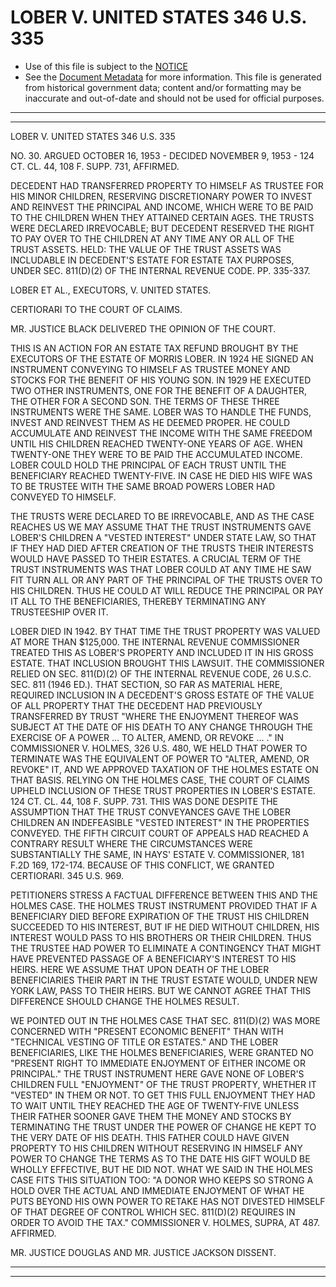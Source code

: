 ---
---

# LOBER V. UNITED STATES 346 U.S. 335

* Use of this file is subject to the [NOTICE](https://github.com/publicdocs/notice/blob/master/NOTICE)
* See the [Document Metadata](../../../) for more information.
  This file is generated from historical government data; content and/or formatting may be inaccurate and out-of-date and should not be used for official purposes.

----------
----------

LOBER V. UNITED STATES 346 U.S. 335

NO. 30.  ARGUED OCTOBER 16, 1953 - DECIDED NOVEMBER 9, 1953 - 124 CT. CL. 44, 108 F. SUPP. 731, AFFIRMED.

DECEDENT HAD TRANSFERRED PROPERTY TO HIMSELF AS TRUSTEE FOR HIS MINOR CHILDREN, RESERVING DISCRETIONARY POWER TO INVEST AND REINVEST THE PRINCIPAL AND INCOME, WHICH WERE TO BE PAID TO THE CHILDREN WHEN THEY ATTAINED CERTAIN AGES.  THE TRUSTS WERE DECLARED IRREVOCABLE; BUT DECEDENT RESERVED THE RIGHT TO PAY OVER TO THE CHILDREN AT ANY TIME ANY OR ALL OF THE TRUST ASSETS.  HELD: THE VALUE OF THE TRUST ASSETS WAS INCLUDABLE IN DECEDENT'S ESTATE FOR ESTATE TAX PURPOSES, UNDER SEC. 811(D)(2) OF THE INTERNAL REVENUE CODE.  PP. 335-337.

LOBER ET AL., EXECUTORS, V. UNITED STATES.

CERTIORARI TO THE COURT OF CLAIMS.

MR. JUSTICE BLACK DELIVERED THE OPINION OF THE COURT.

THIS IS AN ACTION FOR AN ESTATE TAX REFUND BROUGHT BY THE EXECUTORS OF THE ESTATE OF MORRIS LOBER.  IN 1924 HE SIGNED AN INSTRUMENT CONVEYING TO HIMSELF AS TRUSTEE MONEY AND STOCKS FOR THE BENEFIT OF HIS YOUNG SON.  IN 1929 HE EXECUTED TWO OTHER INSTRUMENTS, ONE FOR THE BENEFIT OF A DAUGHTER, THE OTHER FOR A SECOND SON.  THE TERMS OF THESE THREE INSTRUMENTS WERE THE SAME.  LOBER WAS TO HANDLE THE FUNDS, INVEST AND REINVEST THEM AS HE DEEMED PROPER.  HE COULD ACCUMULATE AND REINVEST THE INCOME WITH THE SAME FREEDOM UNTIL HIS CHILDREN REACHED TWENTY-ONE YEARS OF AGE.  WHEN TWENTY-ONE THEY WERE TO BE PAID THE ACCUMULATED INCOME.  LOBER COULD HOLD THE PRINCIPAL OF EACH TRUST UNTIL THE BENEFICIARY REACHED TWENTY-FIVE.  IN CASE HE DIED HIS WIFE WAS TO BE TRUSTEE WITH THE SAME BROAD POWERS LOBER HAD CONVEYED TO HIMSELF.

THE TRUSTS WERE DECLARED TO BE IRREVOCABLE, AND AS THE CASE REACHES US WE MAY ASSUME THAT THE TRUST INSTRUMENTS GAVE LOBER'S CHILDREN A "VESTED INTEREST" UNDER STATE LAW, SO THAT IF THEY HAD DIED AFTER CREATION OF THE TRUSTS THEIR INTERESTS WOULD HAVE PASSED TO THEIR ESTATES.  A CRUCIAL TERM OF THE TRUST INSTRUMENTS WAS THAT LOBER COULD AT ANY TIME HE SAW FIT TURN ALL OR ANY PART OF THE PRINCIPAL OF THE TRUSTS OVER TO HIS CHILDREN.  THUS HE COULD AT WILL REDUCE THE PRINCIPAL OR PAY IT ALL TO THE BENEFICIARIES, THEREBY TERMINATING ANY TRUSTEESHIP OVER IT.

LOBER DIED IN 1942.  BY THAT TIME THE TRUST PROPERTY WAS VALUED AT MORE THAN $125,000.  THE INTERNAL REVENUE COMMISSIONER TREATED THIS AS LOBER'S PROPERTY AND INCLUDED IT IN HIS GROSS ESTATE.  THAT INCLUSION BROUGHT THIS LAWSUIT.  THE COMMISSIONER RELIED ON SEC. 811(D)(2) OF THE INTERNAL REVENUE CODE, 26 U.S.C. SEC. 811 (1946 ED.).  THAT SECTION, SO FAR AS MATERIAL HERE, REQUIRED INCLUSION IN A DECEDENT'S GROSS ESTATE OF THE VALUE OF ALL PROPERTY THAT THE DECEDENT HAD PREVIOUSLY TRANSFERRED BY TRUST "WHERE THE ENJOYMENT THEREOF WAS SUBJECT AT THE DATE OF HIS DEATH TO ANY CHANGE THROUGH THE EXERCISE OF A POWER  ... TO ALTER, AMEND, OR REVOKE  ...  ."  IN COMMISSIONER V. HOLMES, 326 U.S. 480, WE HELD THAT POWER TO TERMINATE WAS THE EQUIVALENT OF POWER TO "ALTER, AMEND, OR REVOKE" IT, AND WE APPROVED TAXATION OF THE HOLMES ESTATE ON THAT BASIS.  RELYING ON THE HOLMES CASE, THE COURT OF CLAIMS UPHELD INCLUSION OF THESE TRUST PROPERTIES IN LOBER'S ESTATE.  124 CT. CL. 44, 108 F. SUPP. 731.  THIS WAS DONE DESPITE THE ASSUMPTION THAT THE TRUST CONVEYANCES GAVE THE LOBER CHILDREN AN INDEFEASIBLE "VESTED INTEREST" IN THE PROPERTIES CONVEYED.  THE FIFTH CIRCUIT COURT OF APPEALS HAD REACHED A CONTRARY RESULT WHERE THE CIRCUMSTANCES WERE SUBSTANTIALLY THE SAME, IN HAYS' ESTATE V. COMMISSIONER, 181 F.2D 169, 172-174.  BECAUSE OF THIS CONFLICT, WE GRANTED CERTIORARI.  345 U.S. 969.

PETITIONERS STRESS A FACTUAL DIFFERENCE BETWEEN THIS AND THE HOLMES CASE.  THE HOLMES TRUST INSTRUMENT PROVIDED THAT IF A BENEFICIARY DIED BEFORE EXPIRATION OF THE TRUST HIS CHILDREN SUCCEEDED TO HIS INTEREST, BUT IF HE DIED WITHOUT CHILDREN, HIS INTEREST WOULD PASS TO HIS BROTHERS OR THEIR CHILDREN.  THUS THE TRUSTEE HAD POWER TO ELIMINATE A CONTINGENCY THAT MIGHT HAVE PREVENTED PASSAGE OF A BENEFICIARY'S INTEREST TO HIS HEIRS.  HERE WE ASSUME THAT UPON DEATH OF THE LOBER BENEFICIARIES THEIR PART IN THE TRUST ESTATE WOULD, UNDER NEW YORK LAW, PASS TO THEIR HEIRS.  BUT WE CANNOT AGREE THAT THIS DIFFERENCE SHOULD CHANGE THE HOLMES RESULT.

WE POINTED OUT IN THE HOLMES CASE THAT SEC. 811(D)(2) WAS MORE CONCERNED WITH "PRESENT ECONOMIC BENEFIT" THAN WITH "TECHNICAL VESTING OF TITLE OR ESTATES."  AND THE LOBER BENEFICIARIES, LIKE THE HOLMES BENEFICIARIES, WERE GRANTED NO "PRESENT RIGHT TO IMMEDIATE ENJOYMENT OF EITHER INCOME OR PRINCIPAL."  THE TRUST INSTRUMENT HERE GAVE NONE OF LOBER'S CHILDREN FULL "ENJOYMENT" OF THE TRUST PROPERTY, WHETHER IT "VESTED" IN THEM OR NOT.  TO GET THIS FULL ENJOYMENT THEY HAD TO WAIT UNTIL THEY REACHED THE AGE OF TWENTY-FIVE UNLESS THEIR FATHER SOONER GAVE THEM THE MONEY AND STOCKS BY TERMINATING THE TRUST UNDER THE POWER OF CHANGE HE KEPT TO THE VERY DATE OF HIS DEATH.  THIS FATHER COULD HAVE GIVEN PROPERTY TO HIS CHILDREN WITHOUT RESERVING IN HIMSELF ANY POWER TO CHANGE THE TERMS AS TO THE DATE HIS GIFT WOULD BE WHOLLY EFFECTIVE, BUT HE DID NOT.  WHAT WE SAID IN THE HOLMES CASE FITS THIS SITUATION TOO:  "A DONOR WHO KEEPS SO STRONG A HOLD OVER THE ACTUAL AND IMMEDIATE ENJOYMENT OF WHAT HE PUTS BEYOND HIS OWN POWER TO RETAKE HAS NOT DIVESTED HIMSELF OF THAT DEGREE OF CONTROL WHICH SEC. 811(D)(2) REQUIRES IN ORDER TO AVOID THE TAX."  COMMISSIONER V. HOLMES, SUPRA, AT 487.  AFFIRMED.

MR. JUSTICE DOUGLAS AND MR. JUSTICE JACKSON DISSENT.


----------
----------

